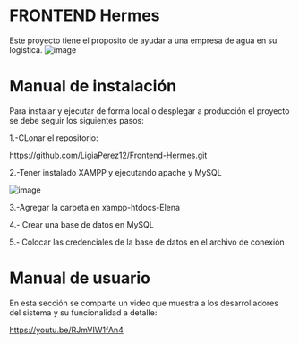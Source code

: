 # FRONTEND Hermes
Este proyecto tiene el proposito de ayudar a una empresa de agua en su logística.
![image](https://user-images.githubusercontent.com/38448479/220241674-53e14d34-87ff-4009-9d82-d99b6cecb48a.png)


# Manual de instalación 
Para instalar y ejecutar de forma local o desplegar a producción el proyecto se debe seguir los siguientes pasos:

1.-CLonar el repositorio:

https://github.com/LigiaPerez12/Frontend-Hermes.git

2.-Tener instalado XAMPP y ejecutando apache y MySQL

![image](https://user-images.githubusercontent.com/38448479/220241974-37b5f8f5-8b31-4a44-a155-d831187b60c6.png)

3.-Agregar la carpeta en xampp-htdocs-Elena

4.- Crear una base de datos en MySQL

5.- Colocar las credenciales de la base de datos en el archivo de conexión

# Manual de usuario

En esta sección se comparte un video que muestra a los desarrolladores del sistema y su funcionalidad a detalle:

https://youtu.be/RJmVIW1fAn4
